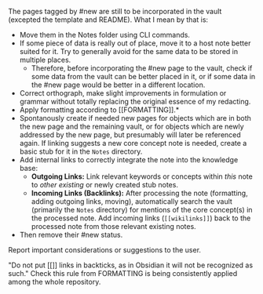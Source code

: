 The pages tagged by #new are still to be incorporated in the vault (excepted the template and README). What I mean by that is:
- Move them in the Notes folder using CLI commands.
- If some piece of data is really out of place, move it to a host note better suited for it. Try to generally avoid for the same data to be stored in multiple places.
	- Therefore, before incorporating the #new page to the vault, check if some data from the vault can be better placed in it, or if some data in the #new page would be better in a different location.
- Correct orthograph, make slight improvements in formulation or grammar without totally replacing the original essence of my redacting.
- Apply formatting according to [[FORMATTING]].*
- Spontanously create if needed new pages for objects which are in both the new page and the remaining vault, or for objects which are newly addressed by the new page, but presumably will later be referenced again. If linking suggests a new core concept note is needed, create a basic stub for it in the `Notes` directory.
- Add internal links to correctly integrate the note into the knowledge base:
    - **Outgoing Links:** Link relevant keywords or concepts within *this* note to *other existing* or newly created stub notes.
    - **Incoming Links (Backlinks):** After processing the note (formatting, adding outgoing links, moving), automatically search the vault (primarily the `Notes` directory) for mentions of the core concept(s) in the processed note. Add incoming links (`[[wikilinks]]`) back to the processed note from those relevant existing notes.
- Then remove their #new status.

Report important considerations or suggestions to the user.


 "Do not put [[]] links in backticks, as in Obsidian it will not be recognized as such."
 Check this rule from FORMATTING is being consistently applied among the whole repository.
